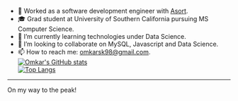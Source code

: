 <!--
**omkarsk98/omkarsk98** is a ✨ _special_ ✨ repository because its `README.md` (this file) appears on your GitHub profile.

Here are some ideas to get you started:

- 🔭 Worked as a software development engineer with [Asort](asort.com).
- 🎓 Grad student at University of Southern California studying Computer Science - Data Science.
- 🌱 I’m currently learning technologies under Data Science.
- 👯 I’m looking to collaborate on MySQL, Javascript and Data Science
- 🤔 I’m looking for help with ...
- 💬 Ask me about ...
- 📫 How to reach me: ...
- 😄 Pronouns: ...
- ⚡ Fun fact: ...
-->
- 🔭 Worked as a software development engineer with [Asort](asort.com).
- 🎓 Grad student at University of Southern California pursuing MS Computer Science.
- 🌱 I’m currently learning technologies under Data Science.
- 👯 I’m looking to collaborate on MySQL, Javascript and Data Science.
- 📫 How to reach me: omkarsk98@gmail.com.  
[![Omkar's GitHub stats](https://github-readme-stats.vercel.app/api?username=omkarsk98&count_private=true&show_icons=true&theme=merko&include_all_commits=true)](https://github.com/anuraghazra/github-readme-stats)  
[![Top Langs](https://github-readme-stats.vercel.app/api/top-langs/?username=omkarsk98&layout=compact)](https://github.com/anuraghazra/github-readme-stats)
---
On my way to the peak!
